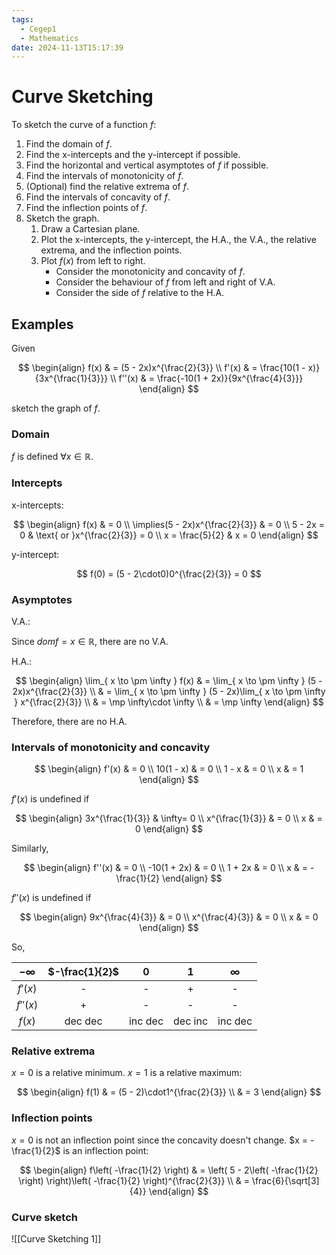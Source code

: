 ```yaml
---
tags:
  - Cegep1
  - Mathematics
date: 2024-11-13T15:17:39
---
```


# Curve Sketching

To sketch the curve of a function $f$:

1. Find the domain of $f$.
2. Find the x-intercepts and the y-intercept if possible.
3. Find the horizontal and vertical asymptotes of $f$ if possible.
4. Find the intervals of monotonicity of $f$.
5. (Optional) find the relative extrema of $f$.
6. Find the intervals of concavity of $f$.
7. Find the inflection points of $f$.
8. Sketch the graph.
	1. Draw a Cartesian plane.
	2. Plot the x-intercepts, the y-intercept, the H.A., the V.A., the relative extrema, and the inflection points.
	3. Plot $f(x)$ from left to right.
		- Consider the monotonicity and concavity of $f$.
		- Consider the behaviour of $f$ from left and right of V.A.
		- Consider the side of $f$ relative to the H.A.

## Examples

Given

$$
\begin{align}
f(x) & = (5 - 2x)x^{\frac{2}{3}} \\
f'(x) & = \frac{10(1 - x)}{3x^{\frac{1}{3}}} \\
f''(x) & = \frac{-10(1 + 2x)}{9x^{\frac{4}{3}}}
\end{align}
$$

sketch the graph of $f$.

### Domain

$f$  is defined $\forall x\in \mathbb{R}$.

### Intercepts

x-intercepts:

$$
\begin{align}
f(x) & = 0 \\
\implies(5 - 2x)x^{\frac{2}{3}} & = 0 \\
5 - 2x = 0 & \text{ or }x^{\frac{2}{3}} = 0 \\
x = \frac{5}{2} & x = 0
\end{align}
$$

y-intercept:

$$
f(0) = (5 - 2\cdot0)0^{\frac{2}{3}} = 0
$$

### Asymptotes

V.A.:

Since $domf = x\in \mathbb{R}$, there are no V.A.

H.A.:

$$
\begin{align}
\lim_{ x \to \pm \infty } f(x) & = \lim_{ x \to \pm \infty } (5 - 2x)x^{\frac{2}{3}} \\
 & = \lim_{ x \to \pm \infty } (5 - 2x)\lim_{ x \to \pm \infty } x^{\frac{2}{3}} \\
 & = \mp \infty\cdot \infty \\
 & = \mp \infty
\end{align}
$$

Therefore, there are no H.A.

### Intervals of monotonicity and concavity

$$
\begin{align}
f'(x) & = 0 \\
10(1 - x) & = 0 \\
1 - x & = 0 \\
x & = 1
\end{align}
$$

$f'(x)$ is undefined if

$$
\begin{align}
3x^{\frac{1}{3}} & \infty= 0 \\
x^{\frac{1}{3}} & = 0 \\
x & = 0
\end{align}
$$

Similarly,

$$
\begin{align}
f''(x) & = 0 \\
-10(1 + 2x) & = 0 \\
1 + 2x & = 0 \\
x & = -\frac{1}{2}
\end{align}
$$

$f''(x)$ is undefined if

$$
\begin{align}
9x^{\frac{4}{3}} & = 0 \\
x^{\frac{4}{3}} & = 0 \\
x & = 0
\end{align}
$$

So,

| $-\infty$ | $-\frac{1}{2}$ |    0    |    1    | $\infty$ |
|:---------:|:--------------:|:-------:|:-------:|:--------:|
|  $f'(x)$  |       -        |    -    |    +    |    -     |
| $f''(x)$  |       +        |    -    |    -    |    -     |
|  $f(x)$   |    dec dec     | inc dec | dec inc | inc dec  |

### Relative extrema

$x = 0$ is a relative minimum.
$x = 1$ is a relative maximum:

$$
\begin{align}
f(1) & = (5 - 2)\cdot1^{\frac{2}{3}} \\
 & = 3
\end{align}
$$

### Inflection points

$x = 0$ is not an inflection point since the concavity doesn't change.
$x = -\frac{1}{2}$ is an inflection point:

$$
\begin{align}
f\left( -\frac{1}{2} \right) & = \left( 5 - 2\left( -\frac{1}{2} \right) \right)\left( -\frac{1}{2} \right)^{\frac{2}{3}} \\
 & = \frac{6}{\sqrt[3]{4}}
\end{align}
$$

### Curve sketch

![[Curve Sketching 1]]